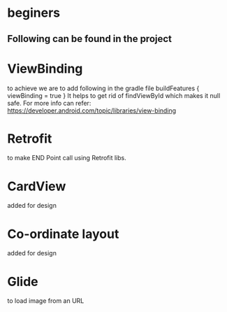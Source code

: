 # beginers

Following can be found in the project
-------------------------------------

# ViewBinding 
to achieve we are to add following in the gradle file
buildFeatures {
viewBinding = true
}
It helps to get rid of findViewById which makes it null safe.
For more info can refer:
https://developer.android.com/topic/libraries/view-binding

# Retrofit
to make END Point call using Retrofit libs.

# CardView
 added for design

# Co-ordinate layout
added for design

# Glide
to load image from an URL

# 